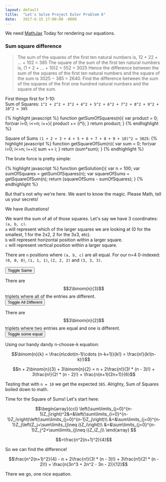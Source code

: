 ```yaml
---
layout: default
title:  "Let's Solve Project Euler Problem 6"
date:   2017-6-15 17:00:00 -0800
---
```


We need [MathJax](https://www.mathjax.org/) Today for rendering our equations.

### Sum square difference
>The sum of the squares of the first ten natural numbers is,
12 + 22 + ... + 102 = 385
The square of the sum of the first ten natural numbers is,
(1 + 2 + ... + 10)2 = 552 = 3025
Hence the difference between the sum of the squares of the first ten natural numbers and the square of the sum is 3025 − 385 = 2640.
Find the difference between the sum of the squares of the first one hundred natural numbers and the square of the sum.

First things first for 1-10:<br/>
Sum of Squares: `1^2 + 2^2 + 3^2 + 4^2 + 5^2 + 6^2 + 7^2 + 8^2 + 9^2 + 10^2 = 385`

{% highlight javascript %}
  function getSumOfSquares(n){
    var product = 0;
    for(var i=0; i<=n; i++){
      product += (i*i);
    }
    return product;
  }
{% endhighlight %}

Square of Sums `(1 + 2 + 3 + 4 + 5 + 6 + 7 + 8 + 9 + 10)^2 = 3025`:
{% highlight javascript %}
  function getSquareOfSum(n){
    var sum = 0;
    for(var i=0; i<=n; i++){
      sum += i;
    }
    return (sum*sum);
  }
{% endhighlight %}

The brute force is pretty simple:

{% highlight javascript %}
  function getSolution(){
    var n = 100;
    var sumOfSquares = getSumOfSquares(n);
    var squareOfSums = getSquareOfSum(n);
    return (squareOfSums - sumOfSquares);
  }
{% endhighlight %}

But that's not why we're here. We want to know the magic. Please Math, tell us your secrets!

We have illustrations!

<style>
  .box{
    height: 10px;
    width: 10px;
    display: inline-block;
    border: 1px solid black;
  }

  .row{
    font-size: 0;
    display: block;
  }

  .container:nth-child(2n) .row .box{
    background: blue;
  }

  .box.same{
    background: red !important;
  }

  .box.different{
    background: purple !important;
  }

  .box.someDifferent{
    background: green !important;
  }
</style>

<div id="test"></div>




We want the sum of all of those squares. Let's say we have 3 coordinates: `(a, b, c)`.<br/>
`a` will represent which of the larger squares we are looking at (0 for the smallest, 1 for the 2x2, 2 for the 3x3, etc).<br/>
`b` will represent horizontal position within a larger square.<br/>
`c` will represent vertical position within a larger square.<br/>

<div id="test2"></div>

There are `n` positions where `(a, b, c)` are all equal. For our n=4 0-indexed: `(0, 0, 0)`, `(1, 1, 1)`, `(2, 2, 2)` and `(3, 3, 3)`.<br/>

<button id="toggleSame">Toggle Same</button>

There are $$2\binom{n}{3}$$ triplets where all of the entries are different.<br/>
<button id="toggleAllDifferent">Toggle All Different</button>

There are $$3\binom{n}{2}$$ triplets where two entries are equal and one is different.<br/>
<button id="toggleSomeDifferent">Toggle some equal</button>

Using our handy dandy n-choose-k equation:

$$\binom{n}{k} = \frac{n\cdot(n-1)\cdots (n-k+1)}{k!} = \frac{n!}{k!(n-k)!}$$

$$n + 2\binom{n}{3} + 3\binom{n}{2} = n + 2\frac{n!}{3! * (n - 3)!} + 3\frac{n!}{2! * (n - 2)!} = \frac{n(n+1)(2n+1)}{6}$$

Testing that with `n = 10` we get the expected `385`. Alrighty, Sum of Squares boiled down to math.

Time for the Square of Sums! Let's start here:

$$\begin{array}{ccl}
\left(\sum\limits_{j=0}^{n-1}Z_j\right)^2&=&\left(\sum\limits_{i=0}^{n-1}Z_i\right)\left(\sum\limits_{j=0}^{n-1}Z_j\right)\\
&=&\sum\limits_{j=0}^{n-1}Z_j\left(Z_j+\sum\limits_{j\neq i}Z_i\right)\\
&=&\sum\limits_{j=0}^{n-1}Z_j^2+\sum\limits_{j\neq i}Z_iZ_j\\
\end{array}
$$

$$=\frac{n^2(n+1)^2}{4}$$

So we can find the difference!

$$\frac{n^2(n+1)^2}{4} - n + 2\frac{n!}{3! * (n - 3)!} + 3\frac{n!}{2! * (n - 2)!} = \frac{n(3n^3 + 2n^2 - 3n - 2)}{12}$$

There we go, one nice equation.

<script>
  function hasClass(target, nameOfClass){
    return (" " + target.className + " ").replace(/[\n\t]/g, " ").indexOf(nameOfClass) > -1;
  }

  function createSquares(n, anchor){
    var target = document.getElementById(anchor);
    for(var a=1; a<=n; a++){
      var newContainer = document.createElement("div");
      newContainer.setAttribute('class', 'container');
      target.append(newContainer);
      for(var b=0; b<a; b++){
        var newRow = document.createElement("div");
        newRow.setAttribute('class', 'row');
        newContainer.append(newRow);      
        for(var c=0; c<a; c++){
          var newBox = document.createElement("div");
          newBox.setAttribute('class', 'box');
          newRow.append(newBox);
        }
      }
    }
  }

  function toggleSquaresSame(n, anchor){
    var target = document.getElementById(anchor);
    for(var a=0; a < n; a++){
      var newContainer = target.children[a];
      for(var b=0; b<=a; b++){
        var newRow = newContainer.children[b];
        for(var c=0; c<=a; c++){
          var newBox = newRow.children[c];
          if(a === b && a === c){
            if(hasClass(newBox, "same"))
              newBox.classList.remove('same');
            else
              newBox.classList.add('same');
          }
        }
      }
    }
  }

  function toggleSomeDifferent(n, anchor){
    var target = document.getElementById(anchor);
    for(var a=0; a < n; a++){
      var newContainer = target.children[a];
      for(var b=0; b<=a; b++){
        var newRow = newContainer.children[b];
        for(var c=0; c<=a; c++){
          var newBox = newRow.children[c];
          if(a === b && a !== c ||
          b === c && b !== a ||
          a === c && a !== b){
            if(hasClass(newBox, "someDifferent"))
              newBox.classList.remove('someDifferent');
            else
              newBox.classList.add('someDifferent');            
          }
        }
      }
    }
  }

  function toggleAllDifferent(n, anchor){
    var target = document.getElementById(anchor);
    for(var a=0; a < n; a++){
      var newContainer = target.children[a];
      for(var b=0; b<=a; b++){
        var newRow = newContainer.children[b];
        for(var c=0; c<=a; c++){
          var newBox = newRow.children[c];
          if(a !== b && a !== c && b !== c){
            if(hasClass(newBox, "different"))
              newBox.classList.remove('different');
            else
              newBox.classList.add('different');
          }
        }
      }
    }
  }

  createSquares(4, "test");
  createSquares(4, "test2");
  document.getElementById("toggleSame").onclick = function(){
    toggleSquaresSame(4, "test2");
  }
  document.getElementById("toggleSomeDifferent").onclick = function(){
    toggleSomeDifferent(4, "test2");
  }

  document.getElementById("toggleAllDifferent").onclick = function(){
    toggleAllDifferent(4, "test2");
  }


</script>
